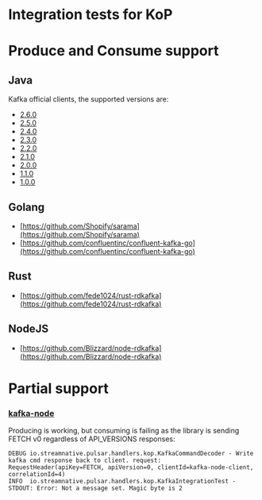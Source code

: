 # Integration tests for KoP

# Produce and Consume support

## Java

Kafka official clients, the supported versions are:

- [2.6.0](https://kafka.apache.org/26/javadoc/overview-summary.html)
- [2.5.0](https://kafka.apache.org/25/javadoc/overview-summary.html)
- [2.4.0](https://kafka.apache.org/24/javadoc/overview-summary.html)
- [2.3.0](https://kafka.apache.org/23/javadoc/overview-summary.html)
- [2.2.0](https://kafka.apache.org/22/javadoc/overview-summary.html)
- [2.1.0](https://kafka.apache.org/21/javadoc/overview-summary.html)
- [2.0.0](https://kafka.apache.org/20/javadoc/overview-summary.html)
- [1.1.0](https://kafka.apache.org/11/javadoc/overview-summary.html)
- [1.0.0](https://kafka.apache.org/10/javadoc/overview-summary.html)

## Golang

* [https://github.com/Shopify/sarama](https://github.com/Shopify/sarama)
* [https://github.com/confluentinc/confluent-kafka-go](https://github.com/confluentinc/confluent-kafka-go)

## Rust

* [https://github.com/fede1024/rust-rdkafka](https://github.com/fede1024/rust-rdkafka)

## NodeJS

* [https://github.com/Blizzard/node-rdkafka](https://github.com/Blizzard/node-rdkafka)

# Partial support

### [kafka-node](https://www.npmjs.com/package/kafka-node)

Producing is working, but consuming is failing as the library is sending FETCH v0 regardless of API_VERSIONS responses:

```
DEBUG io.streamnative.pulsar.handlers.kop.KafkaCommandDecoder - Write kafka cmd response back to client. request: RequestHeader(apiKey=FETCH, apiVersion=0, clientId=kafka-node-client, correlationId=4)
INFO  io.streamnative.pulsar.handlers.kop.KafkaIntegrationTest - STDOUT: Error: Not a message set. Magic byte is 2
```
